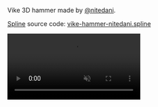 Vike 3D hammer made by [@nitedani](https://github.com/nitedani).

[Spline](https://spline.design) source code: [vike-hammer-nitedani.spline](./vike-hammer-nitedani.spline)

<video src="https://github.com/brillout/vike-hammer-nitedani/raw/main/vike-hammer-nitedani.mp4" autoplay muted controls="controls" />
